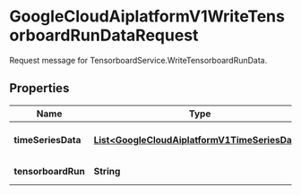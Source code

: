

# GoogleCloudAiplatformV1WriteTensorboardRunDataRequest

Request message for TensorboardService.WriteTensorboardRunData.

## Properties

| Name | Type | Description | Notes |
|------------ | ------------- | ------------- | -------------|
|**timeSeriesData** | [**List&lt;GoogleCloudAiplatformV1TimeSeriesData&gt;**](GoogleCloudAiplatformV1TimeSeriesData.md) | Required. The TensorboardTimeSeries data to write. Values with in a time series are indexed by their step value. Repeated writes to the same step will overwrite the existing value for that step. The upper limit of data points per write request is 5000. |  [optional] |
|**tensorboardRun** | **String** | Required. The resource name of the TensorboardRun to write data to. Format: &#x60;projects/{project}/locations/{location}/tensorboards/{tensorboard}/experiments/{experiment}/runs/{run}&#x60; |  [optional] |



